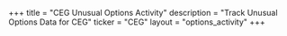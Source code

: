 +++
title = "CEG Unusual Options Activity"
description = "Track Unusual Options Data for CEG"
ticker = "CEG"
layout = "options_activity"
+++

